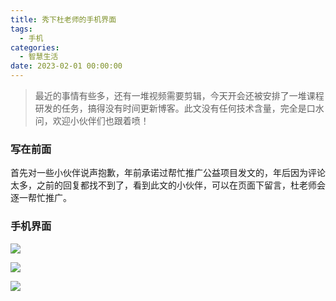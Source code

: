 ```yaml
---
title: 秀下杜老师的手机界面
tags:
  - 手机
categories:
  - 智慧生活
date: 2023-02-01 00:00:00
---
```


> 最近的事情有些多，还有一堆视频需要剪辑，今天开会还被安排了一堆课程研发的任务，搞得没有时间更新博客。此文没有任何技术含量，完全是口水问，欢迎小伙伴们也跟着喷！

<!-- more -->

### 写在前面

首先对一些小伙伴说声抱歉，年前承诺过帮忙推广公益项目发文的，年后因为评论太多，之前的回复都找不到了，看到此文的小伙伴，可以在页面下留言，杜老师会逐一帮忙推广。

### 手机界面

![](https://cdn.dusays.com/2023/02/551-1.jpg)

![](https://cdn.dusays.com/2023/02/551-2.jpg)

![](https://cdn.dusays.com/2023/02/551-3.jpg)